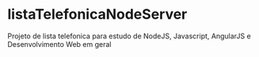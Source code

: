 # listaTelefonicaNodeServer
Projeto de lista telefonica para estudo de NodeJS, Javascript, AngularJS e Desenvolvimento Web em geral

